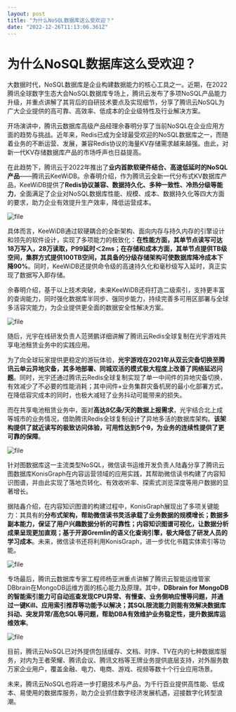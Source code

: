 ```yaml
---
layout: post
title: "为什么NoSQL数据库这么受欢迎？"
date: "2022-12-26T11:13:06.361Z"
---
```

为什么NoSQL数据库这么受欢迎？
=================

大数据时代，NoSQL数据库是企业构建数据能力的核心工具之一。近期，在2022腾讯全球数字生态大会NoSQL数据库专场上，腾讯云发布了多项NoSQL产品能力升级，并重点讲解了其背后的自研技术要点及实现细节，分享了腾讯云NoSQL为广大企业提供的高可靠、高效率、低成本的企业级特性及行业解决方案。

开场演讲中，腾讯云数据库高级产品经理佘春明分享了当前NoSQL在企业应用方面的趋势与挑战。近年来，Redis已成为全球最受欢迎的NoSQL数据库之一，而随着业务的不断运营、发展，兼容Redis协议的海量KV存储需求越来越强。由此，对新一代KV存储数据库产品的市场呼声也日益提高。

在此趋势下，腾讯云于2022年推出了**业内首款软硬件结合、高速低延时的NoSQL产品**——腾讯云KeeWiDB。佘春明介绍，作为腾讯云全新一代分布式KV数据库产品，KeeWiDB提供了**Redis协议兼容、数据持久化、多种一致性、冷热分级等能力**，全面满足了企业对NoSQL数据库性能、规模、成本、数据持久化等四大方面的要求，助力企业有效提升生产效率，降低运营成本。

![file](https://img2023.cnblogs.com/other/1805314/202212/1805314-20221226112657658-1572045862.png)

具体而言，KeeWiDB通过软硬耦合的全新架构、面向内存与持久内存的引擎设计和领先的软件设计，实现了多项能力的极致化：**在性能方面，其单节点读写可达18万写入，28万读取，P99延时＜2ms；在存储和成本方面，其单节点提供TB级空间，集群方式提供100TB空间，其具备的分级存储架构可使数据库降冷成本下降90%**。同时，KeeWiDB还提供命令级的高速持久化和毫秒级写入延时，真正实现了数据写入即存储。

佘春明介绍，基于以上技术突破，未来KeeWiDB还将打造二级索引，支持更丰富的查询能力，同时强化数据库半同步、强同步能力，持续完善多可用区部署与全球多活容灾能力，为企业提供更全面的数据安全性解决方案。

![file](https://img2023.cnblogs.com/other/1805314/202212/1805314-20221226112658426-1227539945.png)

随后，光宇在线研发负责人范赟鹏详细讲解了腾讯云Redis全球复制在光宇游戏共享电池租赁业务中的实践应用。

为了向全球玩家提供更稳定的游玩体验，**光宇游戏在2021年从双云灾备切换至腾讯云单云异地灾备，其多地部署、同城双活的模式极大程度上改善了网络延迟问题**。同时，光宇还通过腾讯云Redis全球复制实现了单一中间件的异地灾备切换，有效减少了不必要的性能消耗；其中间件+业务集群灾备机房的最小化部署方式，在降低容灾成本的同时，也极大减轻了业务抖动可能带来的损失。

而在共享电池租赁业务中，面对**高达8亿条/天的数据上报需求**，光宇结合北上成等城市的业务情况，借助腾讯Redis全球复制设计了异地多活的数据库架构。**该架构提供了就近读写的极致访问体验，可用性达到5个9，为业务的连续性提供了更可靠的保障**。

![file](https://img2023.cnblogs.com/other/1805314/202212/1805314-20221226112700763-1096318732.png)

针对图数据库这一主流类型NoSQL，微信读书运维开发负责人陆鑫分享了腾讯云图数据库KonisGraph在内容运营领域的应用实践，其帮助微信读书构建了内容知识图谱，并由此实现了落地页转化、有效收听率、探索式浏览深度等用户数据的显著增长。

据陆鑫介绍，在内容知识图谱的构建过程中，KonisGraph展现出了多项关键能力：其具有的**分布式架构，帮助微信读书灵活承载了业务数据的规模增长；数据多副本能力，保证了用户兴趣数据分析的可靠性；内容知识图谱可视化，让数据分析成果呈现更加直观；基于开源Gremlin的语义化查询引擎，极大降低了研发人员的学习成本**。未来，微信读书还将利用KonisGraph，进一步优化书籍实体索引等功能。

![file](https://img2023.cnblogs.com/other/1805314/202212/1805314-20221226112701525-819831059.png)

专场最后，腾讯云数据库专家工程师杨亚洲重点讲解了腾讯云智能运维管家DBbrain在MongoDB运维方面的核心能力及原理。其中，**DBbrain for MongoDB 的智能索引能力可自动巡查发现CPU异常、有慢查、业务侧响应慢等问题，并通过一键Kill、应用索引推荐等功能予以解决；其SQL限流能力则能有效解决数据库抖动、突发异常/高危SQL等问题，帮助DBA有效维护业务稳定性，提升数据库运维效率**。

![file](https://img2023.cnblogs.com/other/1805314/202212/1805314-20221226112702444-430755320.png)

目前，腾讯云NoSQL已对外提供包括缓存、文档、时序、TV在内的七种数据库服务，对内为王者荣耀、腾讯会议、腾讯文档等王牌业务提供底层支持，对外服务数万家企业用户，覆盖金融、电力、电商、游戏、视频等数十个行业应用场景。

未来，腾讯云NoSQL也将进一步打磨技术与产品，为千行百业提供高性能、低成本、易使用的数据库服务，助力企业抓住数字经济发展机遇，迎接数字化转型浪潮。